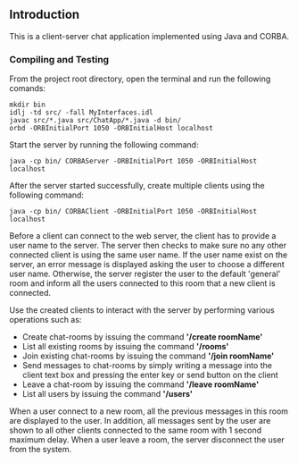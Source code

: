 ## Introduction
This is a client-server chat application implemented using Java and CORBA.

### Compiling and Testing
From the project root directory, open the terminal and run the following comands:
    
    mkdir bin
    idlj -td src/ -fall MyInterfaces.idl
    javac src/*.java src/ChatApp/*.java -d bin/
    orbd -ORBInitialPort 1050 -ORBInitialHost localhost

Start the server by running the following command:

    java -cp bin/ CORBAServer -ORBInitialPort 1050 -ORBInitialHost localhost

After the server started successfully, create multiple clients using the following command:

    java -cp bin/ CORBAClient -ORBInitialPort 1050 -ORBInitialHost localhost

Before a client can connect to the web server, the client has to provide a user name to the server. The server then checks to make sure no any other connected client is using the  same user name. If the user name exist on the server, an error message is displayed asking the user to choose a different user name. Otherwise, the server register the user to the default 'general' room and inform all the users connected to this room that a new client is connected. 

Use the created clients to interact with the server by performing various operations such as:

  * Create chat-rooms by issuing the command **'/create roomName'**
  * List all existing rooms by issuing the command **'/rooms'**
  * Join existing chat-rooms by issuing the command **'/join roomName'**
  * Send messages to chat-rooms by simply writing a message into the client text box and pressing the enter key or send button on the client
  * Leave a chat-room by issuing the command **'/leave roomName'**
  * List all users by issuing the command **'/users'**

When a user connect to a new room, all the previous messages in this room are displayed to the user. In addition, all messages sent by the user are shown to all other clients connected to the same room with 1 second maximum delay. When a user leave a room, the server disconnect the user from the system.
